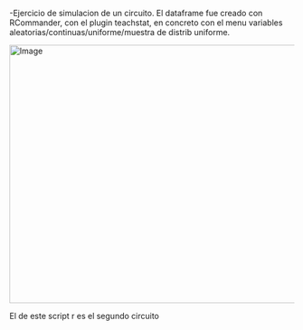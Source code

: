 -Ejercicio de simulacion de un circuito. El dataframe fue creado con RCommander, con el plugin teachstat, en concreto con el menu variables aleatorias/continuas/uniforme/muestra de distrib uniforme.

<img width="540" height="457" alt="Image" src="https://github.com/user-attachments/assets/957a4b78-0b80-4a20-876b-211191cc7333" />

El de este script r es el segundo circuito
